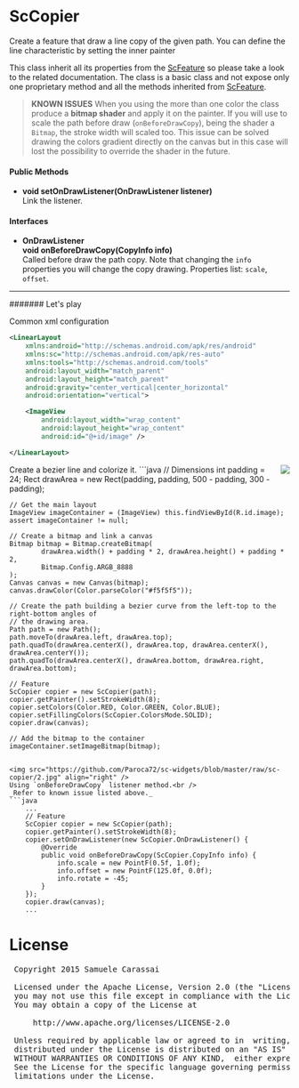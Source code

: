 # ScCopier

Create a feature that draw a line copy of the given path.
You can define the line characteristic by setting the inner painter

This class inherit all its properties from the [ScFeature](..\sc-feature\ScFeature.md) so please take a look to the related documentation.
The class is a basic class and not expose only one proprietary method and all the methods inherited from [ScFeature](..\sc-feature\ScFeature.md).

> **KNOWN ISSUES**
> When you using the more than one color the class produce a **bitmap shader** and apply it on the painter.
> If you will use to scale the path before draw (`onBeforeDrawCopy`), being the shader a `Bitmap`, the stroke width will scaled too.
> This issue can be solved drawing the colors gradient directly on the canvas but in this case will lost the possibility to override the shader in the future.


#### Public Methods

- **void setOnDrawListener(OnDrawListener listener)**<br />
Link the listener.


#### Interfaces

- **OnDrawListener**<br />
**void onBeforeDrawCopy(CopyInfo info)**<br />
Called before draw the path copy.
Note that changing the `info` properties you will change the copy drawing.
Properties list: `scale`, `offset`.


---
####### Let's play

Common xml configuration
```xml
<LinearLayout
    xmlns:android="http://schemas.android.com/apk/res/android"
    xmlns:sc="http://schemas.android.com/apk/res-auto"
    xmlns:tools="http://schemas.android.com/tools"
    android:layout_width="match_parent"
    android:layout_height="match_parent"
    android:gravity="center_vertical|center_horizontal"
    android:orientation="vertical">

    <ImageView
        android:layout_width="wrap_content"
        android:layout_height="wrap_content"
        android:id="@+id/image" />

</LinearLayout>
```


<img src="https://github.com/Paroca72/sc-widgets/blob/master/raw/sc-copier/1.jpg" align="right" />
Create a bezier line and colorize it.
```java
    // Dimensions
    int padding = 24;
    Rect drawArea = new Rect(padding, padding, 500 - padding, 300 - padding);

    // Get the main layout
    ImageView imageContainer = (ImageView) this.findViewById(R.id.image);
    assert imageContainer != null;

    // Create a bitmap and link a canvas
    Bitmap bitmap = Bitmap.createBitmap(
            drawArea.width() + padding * 2, drawArea.height() + padding * 2,
            Bitmap.Config.ARGB_8888
    );
    Canvas canvas = new Canvas(bitmap);
    canvas.drawColor(Color.parseColor("#f5f5f5"));

    // Create the path building a bezier curve from the left-top to the right-bottom angles of
    // the drawing area.
    Path path = new Path();
    path.moveTo(drawArea.left, drawArea.top);
    path.quadTo(drawArea.centerX(), drawArea.top, drawArea.centerX(), drawArea.centerY());
    path.quadTo(drawArea.centerX(), drawArea.bottom, drawArea.right, drawArea.bottom);

    // Feature
    ScCopier copier = new ScCopier(path);
    copier.getPainter().setStrokeWidth(8);
    copier.setColors(Color.RED, Color.GREEN, Color.BLUE);
    copier.setFillingColors(ScCopier.ColorsMode.SOLID);
    copier.draw(canvas);

    // Add the bitmap to the container
    imageContainer.setImageBitmap(bitmap);
```

<img src="https://github.com/Paroca72/sc-widgets/blob/master/raw/sc-copier/2.jpg" align="right" />
Using `onBeforeDrawCopy` listener method.<br />
_Refer to known issue listed above._
```java
    ...
    // Feature
    ScCopier copier = new ScCopier(path);
    copier.getPainter().setStrokeWidth(8);
    copier.setOnDrawListener(new ScCopier.OnDrawListener() {
        @Override
        public void onBeforeDrawCopy(ScCopier.CopyInfo info) {
            info.scale = new PointF(0.5f, 1.0f);
            info.offset = new PointF(125.0f, 0.0f);
            info.rotate = -45;
        }
    });
    copier.draw(canvas);
    ...
```

# License
<pre>
 Copyright 2015 Samuele Carassai

 Licensed under the Apache License, Version 2.0 (the "License");
 you may not use this file except in compliance with the License.
 You may obtain a copy of the License at

     http://www.apache.org/licenses/LICENSE-2.0

 Unless required by applicable law or agreed to in  writing, software
 distributed under the License is distributed on an "AS IS" BASIS,
 WITHOUT WARRANTIES OR CONDITIONS OF ANY KIND,  either express or implied.
 See the License for the specific language governing permissions and
 limitations under the License.
</pre>